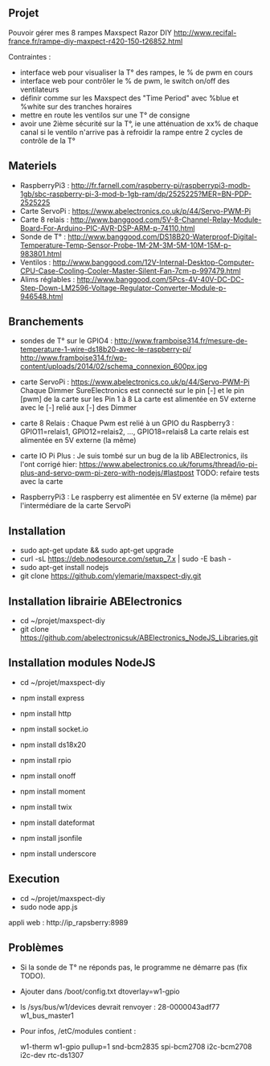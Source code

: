 Projet 
------
Pouvoir gérer mes 8 rampes Maxspect Razor DIY http://www.recifal-france.fr/rampe-diy-maxpect-r420-150-t26852.html

Contraintes : 
- interface web pour visualiser la T° des rampes, le % de pwm en cours
- interface web pour contrôler le % de pwm, le switch on/off des ventilateurs
- définir comme sur les Maxspect des "Time Period" avec %blue et %white sur des tranches horaires
- mettre en route les ventilos sur une T° de consigne
- avoir une 2ième sécurité sur la T°, ie une atténuation de xx% de chaque canal si le ventilo n'arrive pas à refroidir la rampe entre 2 cycles de contrôle de la T°

Materiels
---------
* RaspberryPi3 : http://fr.farnell.com/raspberry-pi/raspberrypi3-modb-1gb/sbc-raspberry-pi-3-mod-b-1gb-ram/dp/2525225?MER=BN-PDP-2525225
* Carte ServoPi : https://www.abelectronics.co.uk/p/44/Servo-PWM-Pi
* Carte 8 relais : http://www.banggood.com/5V-8-Channel-Relay-Module-Board-For-Arduino-PIC-AVR-DSP-ARM-p-74110.html
* Sonde de T° : http://www.banggood.com/DS18B20-Waterproof-Digital-Temperature-Temp-Sensor-Probe-1M-2M-3M-5M-10M-15M-p-983801.html
* Ventilos : http://www.banggood.com/12V-Internal-Desktop-Computer-CPU-Case-Cooling-Cooler-Master-Silent-Fan-7cm-p-997479.html
* Alims réglables : http://www.banggood.com/5Pcs-4V-40V-DC-DC-Step-Down-LM2596-Voltage-Regulator-Converter-Module-p-946548.html

Branchements 
------------
* sondes de T° sur le GPIO4 : 
	http://www.framboise314.fr/mesure-de-temperature-1-wire-ds18b20-avec-le-raspberry-pi/
	http://www.framboise314.fr/wp-content/uploads/2014/02/schema_connexion_600px.jpg

* carte ServoPi :
	https://www.abelectronics.co.uk/p/44/Servo-PWM-Pi
	Chaque Dimmer SureElectronics est connecté sur le pin [-] et le pin [pwm] de la carte sur les Pin 1 à 8
	La carte est alimentée en 5V externe avec le [-] relié aux [-] des Dimmer

* carte 8 Relais :
	Chaque Pwm est relié à un GPIO du Raspberry3 : GPIO11=relais1, GPIO12=relais2, ..., GPIO18=relais8
	La carte relais est alimentée en 5V externe (la même)

* carte IO Pi Plus :
	Je suis tombé sur un bug de la lib ABElectronics, ils l'ont corrigé hier: https://www.abelectronics.co.uk/forums/thread/io-pi-plus-and-servo-pwm-pi-zero-with-nodejs/#lastpost
	TODO: refaire tests avec la carte

* RaspberryPi3 :
	Le raspberry est alimentée en 5V externe (la même) par l'intermédiare de la carte ServoPi

Installation
------------
- sudo apt-get update && sudo apt-get upgrade
- curl -sL https://deb.nodesource.com/setup_7.x | sudo -E bash -
- sudo apt-get install nodejs
- git clone https://github.com/ylemarie/maxspect-diy.git

Installation librairie ABElectronics
------------------------------------
- cd ~/projet/maxspect-diy
- git clone https://github.com/abelectronicsuk/ABElectronics_NodeJS_Libraries.git

Installation modules NodeJS
---------------------------
- cd ~/projet/maxspect-diy

- npm install express
- npm install http
- npm install socket.io
- npm install ds18x20
- npm install rpio
- npm install onoff
- npm install moment
- npm install twix
- npm install dateformat
- npm install jsonfile
- npm install underscore

Execution
---------
- cd ~/projet/maxspect-diy
- sudo node app.js

appli web : http://ip_rapsberry:8989

Problèmes
---------
- Si la sonde de T° ne réponds pas, le programme ne démarre pas (fix TODO).
- Ajouter dans /boot/config.txt
	dtoverlay=w1-gpio
- ls /sys/bus/w1/devices devrait renvoyer :
	28-0000043adf77  
	w1_bus_master1
- Pour infos, /etC/modules contient :

	w1-therm
	w1-gpio pullup=1
	snd-bcm2835
	spi-bcm2708
	i2c-bcm2708
	i2c-dev
	rtc-ds1307
